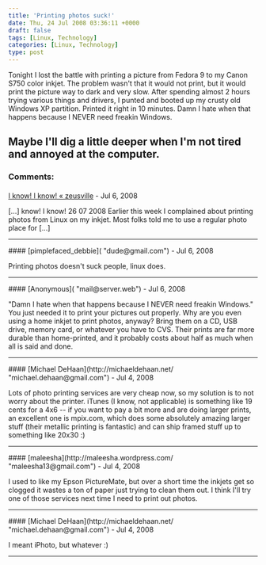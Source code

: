 ```yaml
---
title: 'Printing photos suck!'
date: Thu, 24 Jul 2008 03:36:11 +0000
draft: false
tags: [Linux, Technology]
categories: [Linux, Technology]
type: post
---
```


Tonight I lost the battle with printing a picture from Fedora 9 to my Canon S750 color inkjet. The problem wasn't that it would not print, but it would print the picture way to dark and very slow. After spending almost 2 hours trying various things and drivers, I punted and booted up my crusty old Windows XP partition. Printed it right in 10 minutes. Damn I hate when that happens because I NEVER need freakin Windows.

Maybe I'll dig a little deeper when I'm not tired and annoyed at the computer.
---
### Comments:
#### 
[I know! I know! &laquo; zeusville](http://zeusville.wordpress.com/2008/07/26/i-know-i-know/ "") - <time datetime="2008-07-26 14:40:27">Jul 6, 2008</time>

\[...\] know! I know! 26 07 2008 Earlier this week I complained about printing photos from Linux on my inkjet. Most folks told me to use a regular photo place for \[...\]
<hr />
#### 
[pimplefaced_debbie]( "dude@gmail.com") - <time datetime="2008-07-26 04:19:41">Jul 6, 2008</time>

Printing photos doesn't suck people, linux does.
<hr />
#### 
[Anonymous]( "mail@server.web") - <time datetime="2008-07-26 12:20:37">Jul 6, 2008</time>

"Damn I hate when that happens because I NEVER need freakin Windows." You just needed it to print your pictures out properly. Why are you even using a home inkjet to print photos, anyway? Bring them on a CD, USB drive, memory card, or whatever you have to CVS. Their prints are far more durable than home-printed, and it probably costs about half as much when all is said and done.
<hr />
#### 
[Michael DeHaan](http://michaeldehaan.net/ "michael.dehaan@gmail.com") - <time datetime="2008-07-24 08:38:33">Jul 4, 2008</time>

Lots of photo printing services are very cheap now, so my solution is to not worry about the printer. iTunes (I know, not applicable) is something like 19 cents for a 4x6 -- if you want to pay a bit more and are doing larger prints, an excellent one is mpix.com, which does some absolutely amazing larger stuff (their metallic printing is fantastic) and can ship framed stuff up to something like 20x30 :)
<hr />
#### 
[maleesha](http://maleesha.wordpress.com/ "maleesha13@gmail.com") - <time datetime="2008-07-24 18:25:47">Jul 4, 2008</time>

I used to like my Epson PictureMate, but over a short time the inkjets get so clogged it wastes a ton of paper just trying to clean them out. I think I'll try one of those services next time I need to print out photos.
<hr />
#### 
[Michael DeHaan](http://michaeldehaan.net/ "michael.dehaan@gmail.com") - <time datetime="2008-07-24 19:55:16">Jul 4, 2008</time>

I meant iPhoto, but whatever :)
<hr />
